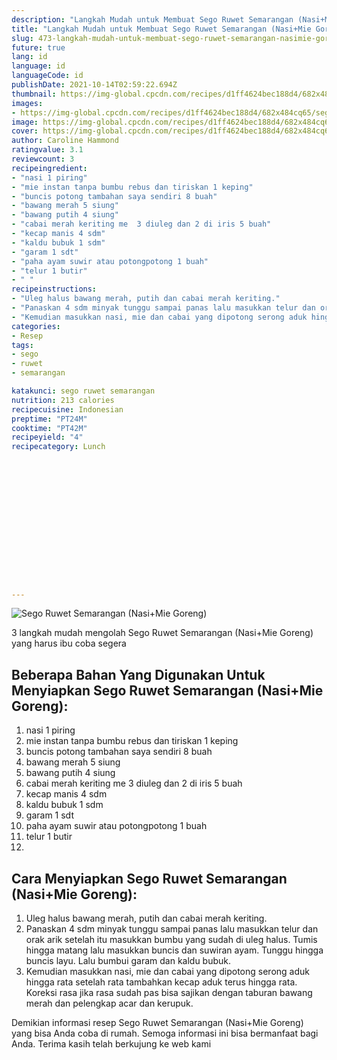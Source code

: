 ```yaml
---
description: "Langkah Mudah untuk Membuat Sego Ruwet Semarangan (Nasi+Mie Goreng) yang Menggugah Selera"
title: "Langkah Mudah untuk Membuat Sego Ruwet Semarangan (Nasi+Mie Goreng) yang Menggugah Selera"
slug: 473-langkah-mudah-untuk-membuat-sego-ruwet-semarangan-nasimie-goreng-yang-menggugah-selera
future: true
lang: id
language: id
languageCode: id
publishDate: 2021-10-14T02:59:22.694Z 
thumbnail: https://img-global.cpcdn.com/recipes/d1ff4624bec188d4/682x484cq65/sego-ruwet-semarangan-nasimie-goreng-foto-resep-utama.png
images:
- https://img-global.cpcdn.com/recipes/d1ff4624bec188d4/682x484cq65/sego-ruwet-semarangan-nasimie-goreng-foto-resep-utama.png
image: https://img-global.cpcdn.com/recipes/d1ff4624bec188d4/682x484cq65/sego-ruwet-semarangan-nasimie-goreng-foto-resep-utama.png
cover: https://img-global.cpcdn.com/recipes/d1ff4624bec188d4/682x484cq65/sego-ruwet-semarangan-nasimie-goreng-foto-resep-utama.png
author: Caroline Hammond
ratingvalue: 3.1
reviewcount: 3
recipeingredient:
- "nasi 1 piring"
- "mie instan tanpa bumbu rebus dan tiriskan 1 keping"
- "buncis potong tambahan saya sendiri 8 buah"
- "bawang merah 5 siung"
- "bawang putih 4 siung"
- "cabai merah keriting me  3 diuleg dan 2 di iris 5 buah"
- "kecap manis 4 sdm"
- "kaldu bubuk 1 sdm"
- "garam 1 sdt"
- "paha ayam suwir atau potongpotong 1 buah"
- "telur 1 butir"
- " "
recipeinstructions:
- "Uleg halus bawang merah, putih dan cabai merah keriting."
- "Panaskan 4 sdm minyak tunggu sampai panas lalu masukkan telur dan orak arik setelah itu masukkan bumbu yang sudah di uleg halus. Tumis hingga matang lalu masukkan buncis dan suwiran ayam. Tunggu hingga buncis layu. Lalu bumbui garam dan kaldu bubuk."
- "Kemudian masukkan nasi, mie dan cabai yang dipotong serong aduk hingga rata setelah rata tambahkan kecap aduk terus hingga rata. Koreksi rasa jika rasa sudah pas bisa sajikan dengan taburan bawang merah dan pelengkap acar dan kerupuk."
categories:
- Resep
tags:
- sego
- ruwet
- semarangan

katakunci: sego ruwet semarangan 
nutrition: 213 calories
recipecuisine: Indonesian
preptime: "PT24M"
cooktime: "PT42M"
recipeyield: "4"
recipecategory: Lunch


     
    
    
    
    
    
    
    
    
    
    
      
    
---
```



![Sego Ruwet Semarangan (Nasi+Mie Goreng)](https://img-global.cpcdn.com/recipes/d1ff4624bec188d4/682x484cq65/sego-ruwet-semarangan-nasimie-goreng-foto-resep-utama.png)

3 langkah mudah mengolah  Sego Ruwet Semarangan (Nasi+Mie Goreng) yang harus ibu coba segera

<!--inarticleads1-->

## Beberapa Bahan Yang Digunakan Untuk Menyiapkan Sego Ruwet Semarangan (Nasi+Mie Goreng):

1. nasi 1 piring
1. mie instan tanpa bumbu rebus dan tiriskan 1 keping
1. buncis potong tambahan saya sendiri 8 buah
1. bawang merah 5 siung
1. bawang putih 4 siung
1. cabai merah keriting me  3 diuleg dan 2 di iris 5 buah
1. kecap manis 4 sdm
1. kaldu bubuk 1 sdm
1. garam 1 sdt
1. paha ayam suwir atau potongpotong 1 buah
1. telur 1 butir
1.  



<!--inarticleads2-->

## Cara Menyiapkan Sego Ruwet Semarangan (Nasi+Mie Goreng):

1. Uleg halus bawang merah, putih dan cabai merah keriting.
1. Panaskan 4 sdm minyak tunggu sampai panas lalu masukkan telur dan orak arik setelah itu masukkan bumbu yang sudah di uleg halus. Tumis hingga matang lalu masukkan buncis dan suwiran ayam. Tunggu hingga buncis layu. Lalu bumbui garam dan kaldu bubuk.
1. Kemudian masukkan nasi, mie dan cabai yang dipotong serong aduk hingga rata setelah rata tambahkan kecap aduk terus hingga rata. Koreksi rasa jika rasa sudah pas bisa sajikan dengan taburan bawang merah dan pelengkap acar dan kerupuk.




Demikian informasi  resep Sego Ruwet Semarangan (Nasi+Mie Goreng)   yang bisa Anda coba di rumah. Semoga informasi ini bisa bermanfaat bagi Anda. Terima kasih telah berkujung ke web kami
